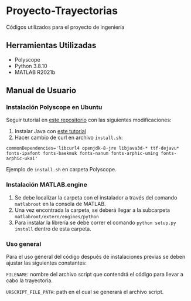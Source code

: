 # Proyecto-Trayectorias

Códigos utilizados para el proyecto de ingeniería

## Herramientas Utilizadas

- Polyscope
- Python 3.8.10
- MATLAB R2021b


## Manual de Usuario
### Instalación Polyscope en Ubuntu

Seguir tutorial en [este repositorio](https://github.com/arunavanag591/ursim) con las siguientes modificaciones:

1. Instalar Java con [este tutorial](https://tecadmin.net/install-oracle-java-8-ubuntu-via-ppa/)
2. Hacer cambio de curl en archivo `install.sh`:

  `commonDependencies='libcurl4 openjdk-8-jre libjava3d-* ttf-dejavu* fonts-ipafont fonts-baekmuk fonts-nanum fonts-arphic-uming fonts-arphic-ukai'`

Ejemplo de `install.sh` en carpeta Polyscope.
### Instalación MATLAB.engine

1. Se debe localizar la carpeta con el instalador a través del comando `matlabroot` en la consola de MATLAB. 
2. Una vez encontrada la carpeta, se deberá llegar a la subcarpeta `matlabroot/extern/engines/python`
3. Para instalar la librería se debe correr el comando `python setup.py install` dentro de esta carpeta.

### Uso general

Para el uso general del código después de instalaciones previas se deben ajustar las siguientes constantes:

`FILENAME`: nombre del archivo script que contendrá el código para llevar a cabo la trayectoria.

`URSCRIPT_FILE_PATH`: path en el cual se generará el archivo script.